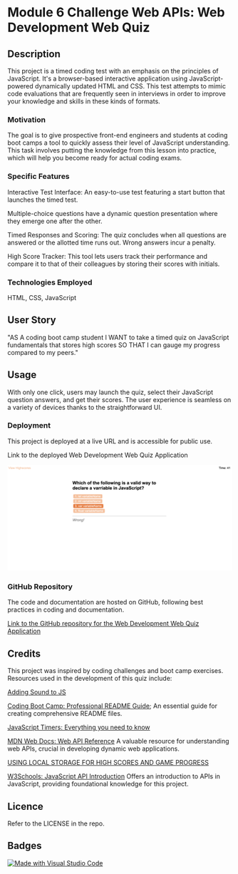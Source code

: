 # Module 6 Challenge Web APIs: Web Development Web Quiz

## Description

This project is a timed coding test with an emphasis on the principles of JavaScript. It's a browser-based interactive application using JavaScript-powered dynamically updated HTML and CSS. This test attempts to mimic code evaluations that are frequently seen in interviews in order to improve your knowledge and skills in these kinds of formats.

### Motivation

The goal is to give prospective front-end engineers and students at coding boot camps a tool to quickly assess their level of JavaScript understanding. This task involves putting the knowledge from this lesson into practice, which will help you become ready for actual coding exams.

### Specific Features

Interactive Test Interface: An easy-to-use test featuring a start button that launches the timed test.

Multiple-choice questions have a dynamic question presentation where they emerge one after the other.

Timed Responses and Scoring: The quiz concludes when all questions are answered or the allotted time runs out. Wrong answers incur a penalty.

High Score Tracker: This tool lets users track their performance and compare it to that of their colleagues by storing their scores with initials.

### Technologies Employed

HTML, CSS, JavaScript

## User Story

"AS A coding boot camp student
I WANT to take a timed quiz on JavaScript fundamentals that stores high scores
SO THAT I can gauge my progress compared to my peers."

## Usage

With only one click, users may launch the quiz, select their JavaScript question answers, and get their scores. The user experience is seamless on a variety of devices thanks to the straightforward UI.

### Deployment

This project is deployed at a live URL and is accessible for public use.

Link to the deployed  Web Development Web Quiz Application

![Screenshot of the Web Development Web Quiz Application in Action](/quiz-screenshot.png)

### GitHub Repository

The code and documentation are hosted on GitHub, following best practices in coding and documentation.

[Link to the GitHub repository for the Web Development Web Quiz Application](https://github.com/Natt5/challenge6-web-APIs-code-quiz)

## Credits

This project was inspired by coding challenges and boot camp exercises. Resources used in the development of this quiz include:

[Adding Sound to JS](https://dev.to/colin-williams-dev/adding-sound-to-js-b3i)

[Coding Boot Camp: Professional README Guide](https://coding-boot-camp.github.io/full-stack/github/professional-readme-guide); An essential guide for creating comprehensive README files.

[JavaScript Timers: Everything you need to know](https://www.freecodecamp.org/news/javascript-timers-everything-you-need-to-know-5f31eaa37162/)

[MDN Web Docs: Web API Reference](https://developer.mozilla.org/en-US/docs/Web/API) A valuable resource for understanding web APIs, crucial in developing dynamic web applications.

[USING LOCAL STORAGE FOR HIGH SCORES AND GAME PROGRESS](https://gamedevjs.com/articles/using-local-storage-for-high-scores-and-game-progress/)

[W3Schools: JavaScript API Introduction](https://www.w3schools.com/js/js_api_intro.asp) Offers an introduction to APIs in JavaScript, providing foundational knowledge for this project.



## Licence

Refer to the LICENSE in the repo.

## Badges

[![Made with Visual Studio Code](https://img.shields.io/badge/Made%20with-Visual%20Studio%20Code-1f425f.svg)](https://code.visualstudio.com/)
